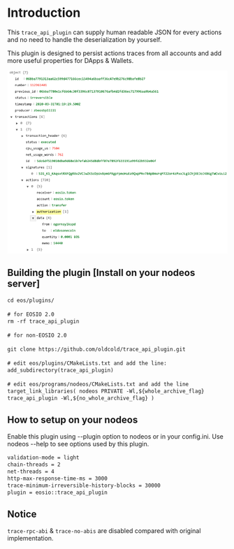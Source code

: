 # Introduction

This `trace_api_plugin` can supply human readable JSON for every actions and no need to handle the deserialization by yourself. 

This plugin is designed to persist actions traces from all accounts and add more useful properties for DApps & Wallets. 


![result_demo](img/result_demo.png "Result Demo")


## Building the plugin [Install on your nodeos server]

```
cd eos/plugins/

# for EOSIO 2.0
rm -rf trace_api_plugin

# for non-EOSIO 2.0

git clone https://github.com/oldcold/trace_api_plugin.git

# edit eos/plugins/CMakeLists.txt and add the line:
add_subdirectory(trace_api_plugin)

# edit eos/programs/nodeos/CMakeLists.txt and add the line
target_link_libraries( nodeos PRIVATE -Wl,${whole_archive_flag} trace_api_plugin -Wl,${no_whole_archive_flag} )
```

## How to setup on your nodeos
Enable this plugin using --plugin option to nodeos or in your config.ini. Use nodeos --help to see options used by this plugin. 

```
validation-mode = light
chain-threads = 2
net-threads = 4
http-max-response-time-ms = 3000
trace-minimum-irreversible-history-blocks = 30000
plugin = eosio::trace_api_plugin
```

## Notice
`trace-rpc-abi` & `trace-no-abis` are disabled compared with original implementation.  

